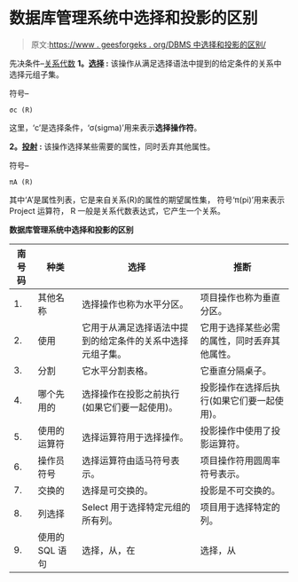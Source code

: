 # 数据库管理系统中选择和投影的区别

> 原文:[https://www . geesforgeks . org/DBMS 中选择和投影的区别/](https://www.geeksforgeeks.org/difference-between-selection-and-projection-in-dbms/)

先决条件–[关系代数](https://www.geeksforgeeks.org/introduction-of-relational-algebra-in-dbms/)
**1。[选择](https://www.geeksforgeeks.org/select-operation-in-relational-algebra/) :**
该操作从满足选择语法中提到的给定条件的关系中选择元组子集。

符号–

```
σc (R)
```

这里，‘c’是选择条件，‘σ(sigma)’用来表示**选择操作符**。

**2。[投射](https://www.geeksforgeeks.org/project-operation-in-relational-algebra/) :**
该操作选择某些需要的属性，同时丢弃其他属性。

符号–

```
πA (R)
```

其中‘A’是属性列表，它是来自关系(R)的属性的期望属性集，
符号‘π(pi)’用来表示 Project 运算符，
R 一般是关系代数表达式，它产生一个关系。

**数据库管理系统中选择和投影的区别**

| 南号码 | 种类 | 选择 | 推断 |
| --- | --- | --- | --- |
| 1. | 其他名称 | 选择操作也称为水平分区。 | 项目操作也称为垂直分区。 |
| 2. | 使用 | 它用于从满足选择语法中提到的给定条件的关系中选择元组子集。 | 它用于选择某些必需的属性，同时丢弃其他属性。 |
| 3. | 分割 | 它水平分割表格。 | 它垂直分隔桌子。 |
| 4. | 哪个先用的 | 选择操作在投影之前执行(如果它们要一起使用)。 | 投影操作在选择后执行(如果它们要一起使用)。 |
| 5. | 使用的运算符 | 选择运算符用于选择操作。 | 投影操作中使用了投影运算符。 |
| 6. | 操作员符号 | 选择运算符由适马符号表示。 | 项目操作符用圆周率符号表示。 |
| 7. | 交换的 | 选择是可交换的。 | 投影是不可交换的。 |
| 8. | 列选择 | Select 用于选择特定元组的所有列。 | 项目用于选择特定的列。 |
| 9. | 使用的 SQL 语句 | 选择，从，在 | 选择，从 |